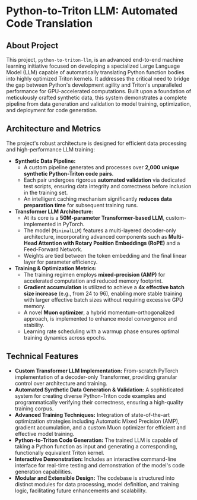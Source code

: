 # Python-to-Triton LLM: Automated Code Translation

## About Project

This project, `python-to-triton-llm`, is an advanced end-to-end machine learning initiative focused on developing a specialized Large Language Model (LLM) capable of automatically translating Python function bodies into highly optimized Triton kernels. It addresses the critical need to bridge the gap between Python's development agility and Triton's unparalleled performance for GPU-accelerated computations. Built upon a foundation of meticulously crafted synthetic data, this system demonstrates a complete pipeline from data generation and validation to model training, optimization, and deployment for code generation.

## Architecture and Metrics

The project's robust architecture is designed for efficient data processing and high-performance LLM training:

* **Synthetic Data Pipeline:**
    * A custom pipeline generates and processes over **2,000 unique synthetic Python-Triton code pairs**.
    * Each pair undergoes rigorous **automated validation** via dedicated test scripts, ensuring data integrity and correctness before inclusion in the training set.
    * An intelligent caching mechanism significantly **reduces data preparation time** for subsequent training runs.
* **Transformer LLM Architecture:**
    * At its core is a **50M-parameter Transformer-based LLM**, custom-implemented in PyTorch.
    * The model (`MinimalLLM`) features a multi-layered decoder-only architecture, incorporating advanced components such as **Multi-Head Attention with Rotary Position Embeddings (RoPE)** and a Feed-Forward Network.
    * Weights are tied between the token embedding and the final linear layer for parameter efficiency.
* **Training & Optimization Metrics:**
    * The training regimen employs **mixed-precision (AMP)** for accelerated computation and reduced memory footprint.
    * **Gradient accumulation** is utilized to achieve a **4x effective batch size increase** (e.g., from 24 to 96), enabling more stable training with larger effective batch sizes without requiring excessive GPU memory.
    * A novel **Muon optimizer**, a hybrid momentum-orthogonalized approach, is implemented to enhance model convergence and stability.
    * Learning rate scheduling with a warmup phase ensures optimal training dynamics across epochs.

## Technical Features

* **Custom Transformer LLM Implementation:** From-scratch PyTorch implementation of a decoder-only Transformer, providing granular control over architecture and training.
* **Automated Synthetic Data Generation & Validation:** A sophisticated system for creating diverse Python-Triton code examples and programmatically verifying their correctness, ensuring a high-quality training corpus.
* **Advanced Training Techniques:** Integration of state-of-the-art optimization strategies including Automatic Mixed Precision (AMP), gradient accumulation, and a custom Muon optimizer for efficient and effective model training.
* **Python-to-Triton Code Generation:** The trained LLM is capable of taking a Python function as input and generating a corresponding, functionally equivalent Triton kernel.
* **Interactive Demonstration:** Includes an interactive command-line interface for real-time testing and demonstration of the model's code generation capabilities.
* **Modular and Extensible Design:** The codebase is structured into distinct modules for data processing, model definition, and training logic, facilitating future enhancements and scalability.
